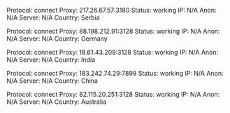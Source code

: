 Protocol: connect
Proxy: 217.26.67.57:3180
Status: working
IP: N/A
Anon: N/A
Server: N/A
Country: Serbia

Protocol: connect
Proxy: 88.198.212.91:3128
Status: working
IP: N/A
Anon: N/A
Server: N/A
Country: Germany

Protocol: connect
Proxy: 18.61.43.209:3128
Status: working
IP: N/A
Anon: N/A
Server: N/A
Country: India

Protocol: connect
Proxy: 183.242.74.29:7899
Status: working
IP: N/A
Anon: N/A
Server: N/A
Country: China

Protocol: connect
Proxy: 82.115.20.251:3128
Status: working
IP: N/A
Anon: N/A
Server: N/A
Country: Australia

